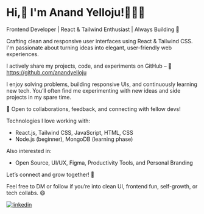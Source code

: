 # Hi,👋 I'm Anand Yelloju!👨🏻‍💼
Frontend Developer | React & Tailwind Enthusiast | Always Building 🚀

Crafting clean and responsive user interfaces using React & Tailwind CSS.
I'm passionate about turning ideas into elegant, user-friendly web experiences.

I actively share my projects, code, and experiments on GitHub –
🔗 https://github.com/anandyelloju

I enjoy solving problems, building responsive UIs, and continuously learning new tech. 
You’ll often find me experimenting with new ideas and side projects in my spare time.

💬 Open to collaborations, feedback, and connecting with fellow devs!

Technologies I love working with:
- React.js, Tailwind CSS, JavaScript, HTML, CSS 
- Node.js (beginner), MongoDB (learning phase)

Also interested in: 
- Open Source, UI/UX, Figma, Productivity Tools, and Personal Branding

Let’s connect and grow together! 🚀 

Feel free to DM or follow if you’re into clean UI, frontend fun, self-growth, or tech collabs. 😄

[![linkedin](https://img.shields.io/badge/linkedin-0A66C2?style=for-the-badge&logo=linkedin&logoColor=white)](https://www.linkedin.com/in/anandyelloju)

<!-- ## 🛠 Tech Stack

<h3>Front-end Tech</h3>

[![My Skills](https://skillicons.dev/icons?i=html,css,javascript,,react,tailwind,bootstrap)](https://skillicons.dev) -------------------
